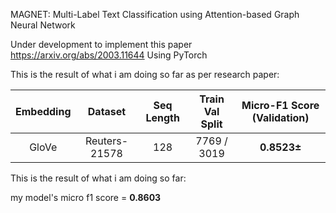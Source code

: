 MAGNET: Multi-Label Text Classification using Attention-based Graph Neural Network

Under development to implement this paper https://arxiv.org/abs/2003.11644
Using PyTorch

This is the result of what i am doing so far as per research paper:

| Embedding | Dataset| Seq Length| Train Val Split | Micro-F1 Score (Validation) |
|:---:|:---:|:---:|:---:|:---:|
| GloVe | Reuters-21578 | 128 | 7769 / 3019 | **0.8523±** |

This is the result of what i am doing so far:

my model's micro f1 score = **0.8603**
